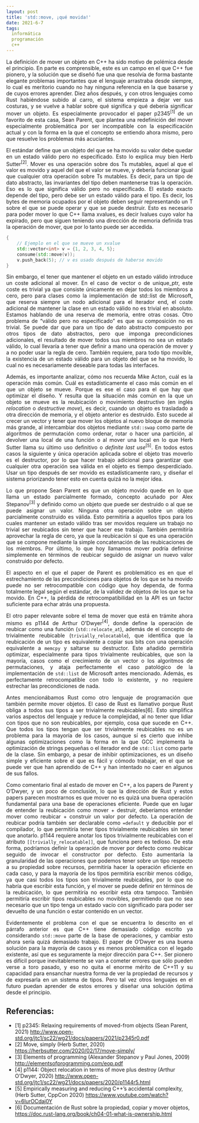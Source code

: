 ```yaml
---
layout: post
title: 'std::move, ¡qué movida!'
date: 2021-6-7
tags:
  informática
  programación
  c++
---
```

<p style='text-align: justify;'>La definición de mover un objeto en C++ ha sido motivo de polémica desde el principio. En parte es comprensible, este es un campo en el que C++ fue pionero, y la solución que se diseñó fue una que resolvía de forma bastante elegante problemas importantes que el lenguaje arrastraba desde siempre, lo cual es meritorio cuando no hay ninguna referencia en la que basarse y de cuyos errores aprender. Diez años después, y con otros lenguajes como Rust habiéndose subido al carro, el sistema empieza a dejar ver sus costuras, y se vuelve a hablar sobre qué significa y qué debería significar mover un objeto. Es especialmente provocador el paper p2345<sup>[1]</sup> de un favorito de esta casa, Sean Parent, que plantea una redefinición del mover especialmente problemática por ser incompatible con la especificación actual y con la forma en la que el concepto se entiendo ahora mismo, pero que resuelve los problemas más acuciantes.</p>

<p style='text-align: justify;'>El estándar define que un objeto del que se ha movido su valor debe quedar en un estado válido pero no especificado. Esto lo explica muy bien Herb Sutter<sup>[2]</sup>. Mover es una operación sobre dos Ts mutables, aquel al que el valor es movido y aquel del que el valor se mueve, y debería funcionar igual que cualquier otra operación sobre Ts mutables. Es decir, para un tipo de dato abstracto, las invariantes del tipo deben mantenerse tras la operación. Eso es lo que significa válido pero no especificado. El estado exacto depende del tipo, pero debe ser un estado válido para el tipo. Es decir, los bytes de memoria ocupados por el objeto deben seguir representando un T sobre el que se puede operar y que se puede destruir. Esto es necesario para poder mover lo que C++ llama xvalues, es decir lvalues cuyo valor ha expirado, pero que siguen teniendo una dirección de memoria definida tras la operación de mover, que por lo tanto puede ser accedida.</p>

```cpp
{
    // Ejemplo en el que se mueve un xvalue
    std::vector<int> v = {1, 2, 3, 4, 5};
    consume(std::move(v));
    v.push_back(5); // v es usado después de haberse movido
}
```

<p style='text-align: justify;'>Sin embargo, el tener que mantener el objeto en un estado válido introduce un coste adicional al mover. En el caso de vector o de unique_ptr, este coste es trivial ya que consiste únicamente en dejar todos los miembros a cero, pero para clases como la implementación de std::list de Microsoft, que reserva siempre un nodo adicional para el iterador end, el coste adicional de mantener la clase en un estado válido no es trivial en absoluto. Estamos hablando de una reserva de memoria, entre otras cosas. Otro problema de “válido pero no especificado” es que su composición no es trivial. Se puede dar que para un tipo de dato abstracto compuesto por otros tipos de dato abstractos, pero que imponga precondiciones adicionales, el resultado de mover todos sus miembros no sea un estado válido, lo cual llevaría a tener que definir a mano una operación de mover y a no poder usar la regla de cero. También requiere, para todo tipo movible, la existencia de un estado válido para un objeto del que se ha movido, lo cual no es necesariamente deseable para todas las interfaces.</p>

<p style='text-align: justify;'>Además, es importante analizar, cómo nos recuerda Mike Acton, cuál es la operación más común. Cuál es estadísticamente el caso más común en el que un objeto se mueve. Porque es ese el caso para el que hay que optimizar el diseño. Y resulta que la situación más común en la que un objeto se mueve es la reubicación o movimiento destructivo (en inglés <i>relocation</i> o <i>destructive move</i>), es decir, cuando un objeto es trasladado a otra dirección de memoria, y el objeto anterior es destruido. Esto sucede al crecer un vector y tener que mover los objetos al nuevo bloque de memoria más grande, al intercambiar dos objetos mediante <code>std::swap</code> como parte de algoritmos de permutación como ordenar, rotar o hacer una partición, al devolver una local de una función o al mover una local en lo que Herb Sutter llama su último uso definitivo o <i>definite last use</i><sup>[5]</sup>. En todos estos casos la siguiente y única operación aplicada sobre el objeto tras moverlo es el destructor, por lo que hacer trabajo adicional para garantizar que cualquier otra operación sea válida en el objeto es tiempo desperdiciado. Usar un tipo después de ser movido es estadísticamente raro, y diseñar el sistema priorizando tener esto en cuenta quizá no la mejor idea.</p>

<p style='text-align: justify;'>Lo que propone Sean Parent es que un objeto movido quede en lo que llama un estado parcialmente formado, concepto acuñado por Alex Stepanov<sup>[3]</sup> y definido como un objeto que puede ser destruido o al que se puede asignar un valor. Ninguna otra operación sobre un objeto parcialmente construido es válida. Esto permitiría a aquellos tipos para los cuales mantener un estado válido tras ser movidos requiere un trabajo no trivial ser reubicados sin tener que hacer ese trabajo. También permitiría aprovechar la regla de cero, ya que la reubicación sí que es una operación que se compone mediante la simple concatenación de las reubicaciones de los miembros. Por último, lo que hoy llamamos mover podría definirse simplemente en términos de reubicar seguido de asignar un nuevo valor construido por defecto.</p>

<p style='text-align: justify;'>El aspecto en el que el paper de Parent es problemático es en que el estrechamiento de las precondiciones para objetos de los que se ha movido puede no ser retrocompatible con código que hoy dependa, de forma totalmente legal según el estándar, de la validez de objetos de los que se ha movido. En C++, la pérdida de retrocompatibilidad en la API es un factor suficiente para echar atrás una propuesta.</p>

<p style='text-align: justify;'>El otro paper relevante sobre el tema de mover que está en trámite ahora mismo es p1144 de Arthur O’Dwyer<sup>[4]</sup>, donde define la operación de reubicar como una función (<code>std::relocate_at</code>), además de el concepto de trivialmente reubicable (<code>trivially_relocatable</code>), que identifica que la reubicación de un tipo es equivalente a copiar sus bits con una operación equivalente a <code>memcpy</code> y saltarse su destructor. Este añadido permitiría optimizar, especialmente para tipos trivialmente reubicables, que son la mayoría, casos como el crecimiento de un vector o los algoritmos de permutaciones, y ataja perfectamente el caso patológico de la implementación de <code>std::list</code> de Microsoft antes mencionado. Además, es perfectamente retrocompatible con todo lo existente, y no requiere estrechar las precondiciones de nada.</p>

<p style='text-align: justify;'>Antes mencionábamos Rust como otro lenguaje de programación que también permite mover objetos. El caso de Rust es llamativo porque Rust obliga a todos sus tipos a ser trivialmente reubicables[6]. Esto simplifica varios aspectos del lenguaje y reduce la complejidad, al no tener que lidiar con tipos que no son reubicables, por ejemplo, cosa que sucede en C++. Que todos los tipos tengan que ser trivialmente reubicables no es un problema para la mayoría de los casos, aunque sí es cierto que inhibe algunas optimizaciones como la forma en la que GCC implementa la optimización de strings pequeñas o el iterador end de <code>std::list</code> como parte de la clase. Sin embargo, a pesar de inhibir optimizaciones, es un diseño simple y eficiente sobre el que es fácil y cómodo trabajar, en el que se puede ver que han aprendido de C++ y han intentado no caer en algunos de sus fallos.</p>

<p style='text-align: justify;'>Como comentario final al estado de mover en C++, a los papers de Parent y O’Dwyer, y un poco de conclusión, lo que la dirección de Rust y estos papers parecen mostrarnos es que mover no es quizá una buena operación fundamental para una base de operaciones eficiente. Puede que en lugar de entender la reubicación como mover + destruir, deberíamos entender mover como reubicar + construir un valor por defecto. La operación de reubicar podría también ser declarable como <code>=default</code> y deducible por el compilador, lo que permitiría tener tipos trivialmente reubicables sin tener que anotarlo. p1144 requiere anotar los tipos trivialmente reubicables con el atributo <code>[[trivially_relocatable]]</code>, que funciona pero es tedioso. De esta forma, podríamos definir la operación de mover por defecto como reubicar seguido de invocar el constructor por defecto. Esto aumentaría la granularidad de las operaciones que podemos tener sobre un tipo respecto a su propiedad sobre recursos, permitiría hacer la operación eficiente en cada caso, y para la mayoría de los tipos permitiría escribir menos código, ya que casi todos los tipos son trivialmente reubicables, por lo que no habría que escribir esta función, y el mover se puede definir en términos de la reubicación, lo que permitiría no escribir esta otra tampoco. También permitiría escribir tipos reubicables no movibles, permitiendo que no sea necesario que un tipo tenga un estado vacío con significado para poder ser devuelto de una función o estar contenido en un vector.</p>

<p style='text-align: justify;'>Evidentemente el problema con el que se encuentra lo descrito en el párrafo anterior es que C++ tiene demasiado código escrito ya considerando <code>std::move</code> parte de la base de operaciones, y cambiar esto ahora sería quizá demasiado trabajo. El paper de O’Dwyer es una buena solución para la mayoría de casos y es menos problemática con el legado existente, así que es seguramente la mejor dirección para C++. Ser pionero es difícil porque inevitablemente se van a cometer errores que sólo pueden verse a toro pasado, y eso no quita el enorme mérito de C++11 y su capacidad para ensanchar nuestra forma de ver la propiedad de recursos y de expresarla en un sistema de tipos. Pero tal vez otros lenguajes en el futuro puedan aprender de estos errores y diseñar una solución óptima desde el principio.</p>

## Referencias:

- [1] p2345: Relaxing requirements of moved-from objects (Sean Parent, 2021) <a href="http://www.open-std.org/jtc1/sc22/wg21/docs/papers/2021/p2345r0.pdf">http://www.open-std.org/jtc1/sc22/wg21/docs/papers/2021/p2345r0.pdf</a>
- [2] Move, simply (Herb Sutter, 2020) <a href="https://herbsutter.com/2020/02/17/move-simply/">https://herbsutter.com/2020/02/17/move-simply/</a>
- [3] Elements of programming (Alexander Stepanov y Paul Jones, 2009) <a href="http://elementsofprogramming.com/eop.pdf">http://elementsofprogramming.com/eop.pdf</a>
- [4] p1144: Object relocation in terms of move plus destroy (Arthur O’Dwyer, 2020) <a href="http://www.open-std.org/jtc1/sc22/wg21/docs/papers/2020/p1144r5.html">http://www.open-std.org/jtc1/sc22/wg21/docs/papers/2020/p1144r5.html</a>
- [5] Empirically measuring and reducing C++’s accidental complexity, (Herb Sutter, CppCon 2020) <a href="https://www.youtube.com/watch?v=6lurOCdaj0Y">https://www.youtube.com/watch?v=6lurOCdaj0Y</a>
- [6] Documentación de Rust sobre la propiedad, copiar y mover objetos, <a href="https://doc.rust-lang.org/book/ch04-01-what-is-ownership.html">https://doc.rust-lang.org/book/ch04-01-what-is-ownership.html</a>
